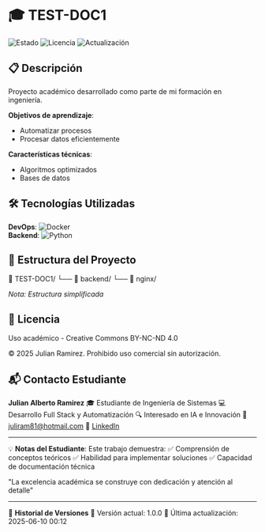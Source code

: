 # 🎓 TEST-DOC1

![Estado](https://img.shields.io/badge/%F0%9F%91%A8%E2%80%8D%F0%9F%92%BB_En_Desarrollo-yellow) ![Licencia](https://img.shields.io/badge/Licencia-🔒%20Privada-red) ![Actualización](https://img.shields.io/badge/🔄_Última_actividad-2025--06--10%2000:12-lightgrey)

## 📋 Descripción

Proyecto académico desarrollado como parte de mi formación en ingeniería.

**Objetivos de aprendizaje**:
- Automatizar procesos
- Procesar datos eficientemente

**Características técnicas**:
- Algoritmos optimizados
- Bases de datos

## 🛠 Tecnologías Utilizadas
**DevOps**:  ![Docker](https://img.shields.io/badge/Docker-2496ED?logo=docker&logoColor=white)   
 **Backend**:  ![Python](https://img.shields.io/badge/Python-3776AB?logo=python&logoColor=white)   

## 📂 Estructura del Proyecto
📁 TEST-DOC1/
    └── 📂 backend/
    └── 📂 nginx/

*Nota: Estructura simplificada*

## 📄 Licencia

Uso académico - Creative Commons BY-NC-ND 4.0

© 2025 Julian Ramirez. Prohibido uso comercial sin autorización.

## 📬 Contacto Estudiante

**Julian Alberto Ramirez**
🎓 Estudiante de Ingeniería de Sistemas
💻 Desarrollo Full Stack y Automatización
🔍 Interesado en IA e Innovación
📧 [juliram81@hotmail.com](mailto:juliram81@hotmail.com)
🔗 [LinkedIn](https://linkedin.com/in/julianramirezc)

---
💡 **Notas del Estudiante**:
Este trabajo demuestra:
✅ Comprensión de conceptos teóricos
✅ Habilidad para implementar soluciones
✅ Capacidad de documentación técnica

"La excelencia académica se construye con dedicación y atención al detalle"

---
📅 **Historial de Versiones**
🔹 Versión actual: 1.0.0
🔹 Última actualización: 2025-06-10 00:12